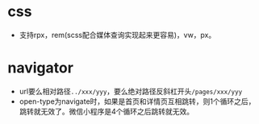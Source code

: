 # css
* 支持rpx，rem(scss配合媒体查询实现起来更容易)，vw，px。

# navigator
* url要么相对路径```../xxx/yyy```，要么绝对路径反斜杠开头```/pages/xxx/yyy```
* open-type为navigate时，如果是首页和详情页互相跳转，则1个循环之后，跳转就无效了。微信小程序是4个循环之后跳转就无效。
